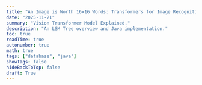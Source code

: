 ```yaml
---
title: "An Image is Worth 16x16 Words: Transformers for Image Recognition at Scale"
date: "2025-11-21"
summary: "Vision Transformer Model Explained."
description: "An LSM Tree overview and Java implementation."
toc: true
readTime: true
autonumber: true
math: true
tags: ["database", "java"]
showTags: false
hideBackToTop: false
draft: True
---
```

